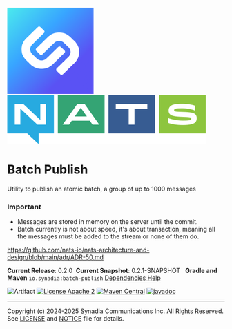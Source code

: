 ![Synadia](src/main/javadoc/images/synadia-logo.png) &nbsp;&nbsp;&nbsp;&nbsp; ![NATS](src/main/javadoc/images/large-logo.png)

# Batch Publish

Utility to publish an atomic batch, a group of up to 1000 messages

### Important

* Messages are stored in memory on the server until the commit.
* Batch currently is not about speed, it's about transaction, meaning all the messages must be added to the stream or none of them do.

https://github.com/nats-io/nats-architecture-and-design/blob/main/adr/ADR-50.md

**Current Release**: 0.2.0
&nbsp;**Current Snapshot**: 0.2.1-SNAPSHOT
&nbsp; **Gradle and Maven** `io.synadia:batch-publish`
[Dependencies Help](https://github.com/synadia-io/orbit.java?tab=readme-ov-file#dependencies) 

![Artifact](https://img.shields.io/badge/Artifact-io.synadia:batch--publish-00BC8E?labelColor=grey&style=flat)
[![License Apache 2](https://img.shields.io/badge/License-Apache2-blue.svg)](https://www.apache.org/licenses/LICENSE-2.0)
[![Maven Central](https://maven-badges.herokuapp.com/maven-central/io.synadia/batch-publish/badge.svg)](https://maven-badges.herokuapp.com/maven-central/io.synadia/batch-publish)
[![javadoc](https://javadoc.io/badge2/io.synadia/batch-publish/javadoc.svg)](https://javadoc.io/doc/io.synadia/batch-publish)


---
Copyright (c) 2024-2025 Synadia Communications Inc. All Rights Reserved.
See [LICENSE](LICENSE) and [NOTICE](NOTICE) file for details.
